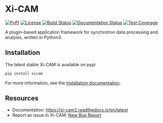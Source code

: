 # Xi-CAM
[![PyPI](https://badgen.net/pypi/v/xicam)](https://pypi.org/project/xicam/)
[![License](https://badgen.net/pypi/license/xicam)](https://github.com/Xi-cam/Xi-cam)
[![Build Status](https://img.shields.io/travis/Xi-cam/Xi-cam/master.svg)](https://travis-ci.org/Xi-cam/Xi-cam)
[![Documentation Status](https://readthedocs.org/projects/xi-cam/badge/?version=latest)](https://xi-cam.readthedocs.io/en/latest/?badge=latest)
[![Test Coverage](https://img.shields.io/codecov/c/github/Xi-cam/Xi-cam/master.svg)](https://codecov.io/github/Xi-cam/Xi-cam?branch=master)
<!--[![Slack Status](https://img.shields.io/badge/slack-@ronpandolfi/nikea-yellow.svg?logo=slack)](https://nikea.slack.com/messages/U7Q1N42F6)-->

A plugin-based application framework for synchrotron data processing and analysis, written in Python3.

## Installation

The latest stable Xi-CAM is available on pypi

```bash
pip install xicam
```

For more information, see the [installation documentation](https://xi-cam2.readthedocs.io/en/latest/install.html).

## Resources

* Documentation: https://xi-cam2.readthedocs.io/en/latest
* Report an issue in Xi-CAM: [New Bug Report](https://github.com/synchrotrons/Xi-cam/issues/new?labels=bug&template=bug_report.md)
